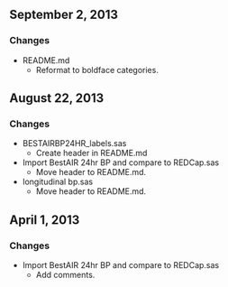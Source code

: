 ## September 2, 2013

### Changes
  - README.md
    - Reformat to boldface categories.

## August 22, 2013

### Changes
  - BESTAIRBP24HR_labels.sas
    - Create header in README.md
  - Import BestAIR 24hr BP and compare to REDCap.sas
    - Move header to README.md.
  - longitudinal bp.sas
    - Move header to README.md.

## April 1, 2013

### Changes
  - Import BestAIR 24hr BP and compare to REDCap.sas
    - Add comments.
